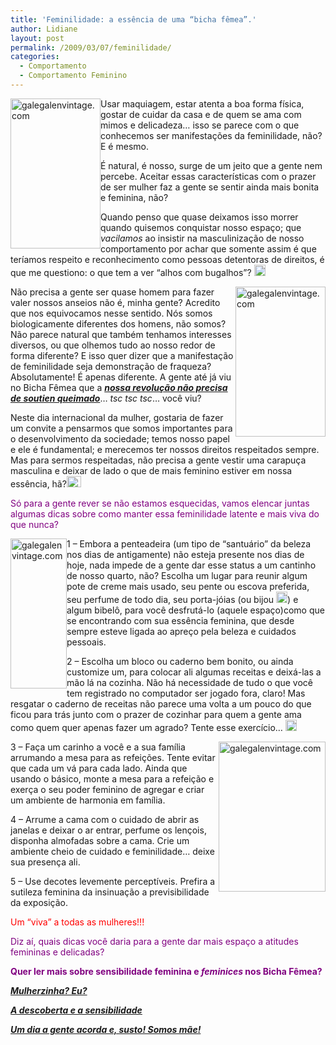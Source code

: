```yaml
---
title: 'Feminilidade: a essência de uma “bicha fêmea”.'
author: Lidiane
layout: post
permalink: /2009/03/07/feminilidade/
categories:
  - Comportamento
  - Comportamento Feminino
---
```

[<img style="display: inline; margin-left: 0; margin-right: 0; border-width: 0;" title="galegalenvintage.com" src="https://www.trololodemulher.com.br/2009/03/50vogue86041-thumb.png" border="0" alt="galegalenvintage.com" width="144" height="240" align="left" />](https://www.trololodemulher.com.br/2009/03/50vogue86041.png) Usar maquiagem, estar atenta a boa forma física, gostar de cuidar da casa e de quem se ama com mimos e delicadeza… isso se parece com o que conhecemos ser manifestações da feminilidade, não? E é mesmo.

É natural, é nosso, surge de um jeito que a gente nem percebe. Aceitar essas características com o prazer de ser mulher faz a gente se sentir ainda mais bonita e feminina, não? 

Quando penso que quase deixamos isso morrer quando quisemos conquistar nosso espaço; que _vacilamos_ ao insistir na masculinização de nosso comportamento por achar que somente assim é que teríamos respeito e reconhecimento como pessoas detentoras de direitos, é que me questiono: o que tem a ver “alhos com bugalhos”? [<img style="display: inline;" title="clip_image001" src="https://www.trololodemulher.com.br/2009/03/clip-image001-thumb7.gif" alt="clip_image001" width="18" height="18" />](https://www.trololodemulher.com.br/2009/03/clip-image00121.gif)

[<img style="display: inline; margin-left: 0; margin-right: 0; border-width: 0;" title="galegalenvintage.com" src="https://www.trololodemulher.com.br/2009/03/20bq1924-50271-thumb.png" border="0" alt="galegalenvintage.com" width="144" height="240" align="right" />](https://www.trololodemulher.com.br/2009/03/20bq1924-50271.png) Não precisa a gente ser quase homem para fazer valer nossos anseios não é, minha gente? Acredito que nos equivocamos nesse sentido. Nós somos biologicamente diferentes dos homens, não somos? Não parece natural que também tenhamos interesses diversos, ou que olhemos tudo ao nosso redor de forma diferente? E isso quer dizer que a manifestação de feminilidade seja demonstração de fraqueza? Absolutamente! É apenas diferente. A gente até já viu no Bicha Fêmea que a **_<a href="http://www.trololodemulher.com.br/2009/07/01/feminismo-sutia-queimado/" target="_self">nossa revolução não precisa de soutien queimado</a>_**&#8230; _tsc tsc tsc_&#8230; você viu?

Neste dia internacional da mulher, gostaria de fazer um convite a pensarmos que somos importantes para o desenvolvimento da sociedade; temos nosso papel e ele é fundamental; e merecemos ter nossos direitos respeitados sempre. Mas para sermos respeitadas, não precisa a gente vestir uma carapuça masculina e deixar de lado o que de mais feminino estiver em nossa essência, hã?[<img style="display: inline;" title="clip_image001[4]" src="https://www.trololodemulher.com.br/2009/03/clip-image0014-thumb5.gif" alt="clip_image001[4]" width="23" height="18" />](https://www.trololodemulher.com.br/2009/03/clip-image00145.gif)

<span style="color: #800080;">Só para a gente rever se não estamos esquecidas, vamos elencar juntas algumas dicas sobre como manter essa feminilidade latente e mais viva do que nunca?</span>

[<img style="display: inline; margin-left: 0; margin-right: 0; border: 0;" title="galegalenvintage.com" src="https://www.trololodemulher.com.br/2009/03/30mccall2-copy1-thumb1.png" border="0" alt="galegalenvintage.com" width="90" height="240" align="left" />](https://www.trololodemulher.com.br/2009/03/30mccall2-copy11.png) 1 – Embora a penteadeira (um tipo de “santuário” da beleza nos dias de antigamente) não esteja presente nos dias de hoje, nada impede de a gente dar esse status a um cantinho de nosso quarto, não? Escolha um lugar para reunir algum pote de creme mais usado, seu pente ou escova preferida, seu perfume de todo dia, seu porta-jóias (ou bijou [<img style="display: inline;" title="clip_image001[6]" src="https://www.trololodemulher.com.br/2009/03/clip-image0016-thumb5.gif" alt="clip_image001[6]" width="18" height="18" />](https://www.trololodemulher.com.br/2009/03/clip-image00165.gif)) e algum bibelô, para você desfrutá-lo (aquele espaço)como que se encontrando com sua essência feminina, que desde sempre esteve ligada ao apreço pela beleza e cuidados pessoais.

2 – Escolha um bloco ou caderno bem bonito, ou ainda customize um, para colocar ali algumas receitas e deixá-las a mão lá na cozinha. Não há necessidade de tudo o que você tem registrado no computador ser jogado fora, claro! Mas resgatar o caderno de receitas não parece uma volta a um pouco do que ficou para trás junto com o prazer de cozinhar para quem a gente ama como quem quer apenas fazer um agrado? Tente esse exercício… [<img style="display: inline;" title="clip_image001[8]" src="https://www.trololodemulher.com.br/2009/03/clip-image0018-thumb5.gif" alt="clip_image001[8]" width="18" height="18" />](https://www.trololodemulher.com.br/2009/03/clip-image00185.gif)

[<img style="display: inline; margin-left: 0; margin-right: 0; border-width: 0;" title="galegalenvintage.com" src="https://www.trololodemulher.com.br/2009/03/40mccall3317-z3x41-thumb.png" border="0" alt="galegalenvintage.com" width="171" height="240" align="right" />](https://www.trololodemulher.com.br/2009/03/40mccall3317-z3x41.png) 3 – Faça um carinho a você e a sua família arrumando a mesa para as refeições. Tente evitar que cada um vá para cada lado. Ainda que usando o básico, monte a mesa para a refeição e exerça o seu poder feminino de agregar e criar um ambiente de harmonia em família.

4 – Arrume a cama com o cuidado de abrir as janelas e deixar o ar entrar, perfume os lençois, disponha almofadas sobre a cama. Crie um ambiente cheio de cuidado e feminilidade… deixe sua presença ali.

5 – Use decotes levemente perceptíveis. Prefira a sutileza feminina da insinuação a previsibilidade da exposição.

<span style="color: #ff0000;">Um “viva” a todas as mulheres!!! </span>

<span style="color: #800080;">Diz aí, quais dicas você daria para a gente dar mais espaço a atitudes femininas e delicadas?</span>

<span style="color: #800080;"><strong>Quer ler mais sobre sensibilidade feminina e <em>feminices</em> nos Bicha Fêmea?</strong></span>

<span style="color: #800080;"><strong><em><a href="http://www.trololodemulher.com.br/2010/02/24/mulherzinha-preconceito/" target="_self">Mulherzinha? Eu?</a></em></strong></span>

<span style="color: #800080;"><strong><em><a href="http://www.trololodemulher.com.br/2010/02/24/mulherzinha-preconceito/" target="_self">A descoberta e a sensibilidade</a></em></strong></span>

<span style="color: #800080;"><strong><em><a href="http://www.trololodemulher.com.br/2009/08/20/convidada-flavia-zocoler/" target="_self">Um dia a gente acorda e, susto! Somos mãe!</a></em></strong></span>

<span style="color: #800080;"> </span>

<span style="color: #800080;"> </span>